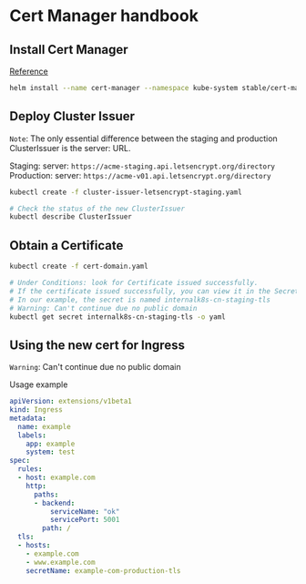 # Cert Manager handbook

## Install Cert Manager

[Reference](https://imti.co/lets-encrypt-kubernetes/)

```bash
helm install --name cert-manager --namespace kube-system stable/cert-manager
```

## Deploy Cluster Issuer

`Note`: The only essential difference between the staging and production ClusterIssuer is the server: URL.

Staging: server: `https://acme-staging.api.letsencrypt.org/directory`
Production: server: `https://acme-v01.api.letsencrypt.org/directory`

```bash
kubectl create -f cluster-issuer-letsencrypt-staging.yaml

# Check the status of the new ClusterIssuer
kubectl describe ClusterIssuer
```

## Obtain a Certificate

```bash
kubectl create -f cert-domain.yaml

# Under Conditions: look for Certificate issued successfully. 
# If the certificate issued successfully, you can view it in the Secret defined in your configuration. 
# In our example, the secret is named internalk8s-cn-staging-tls
# Warning: Can't continue due no public domain
kubectl get secret internalk8s-cn-staging-tls -o yaml
```

## Using the new cert for Ingress

`Warning`: Can't continue due no public domain

Usage example

```yaml
apiVersion: extensions/v1beta1
kind: Ingress
metadata:
  name: example
  labels:
    app: example
    system: test
spec:
  rules:
  - host: example.com
    http:
      paths:
      - backend:
          serviceName: "ok"
          servicePort: 5001
        path: /
  tls:
  - hosts:
    - example.com
    - www.example.com
    secretName: example-com-production-tls
```
